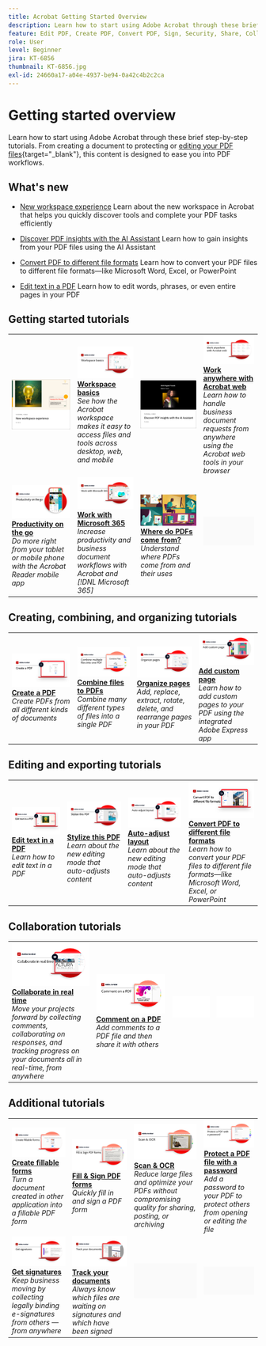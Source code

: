 ```yaml
---
title: Acrobat Getting Started Overview
description: Learn how to start using Adobe Acrobat through these brief (1-2 min) step-by-step tutorials
feature: Edit PDF, Create PDF, Convert PDF, Sign, Security, Share, Collaboration, Workspace
role: User
level: Beginner
jira: KT-6856
thumbnail: KT-6856.jpg
exl-id: 24660a17-a04e-4937-be94-0a42c4b2c2ca
---
```

# Getting started overview

Learn how to start using Adobe Acrobat through these brief step-by-step tutorials. From creating a document to protecting or [editing your PDF files](https://www.adobe.com/acrobat/online/pdf-editor.html){target="_blank"}, this content is designed to ease you into PDF workflows.

## What's new

* [New workspace experience](new-workspace.md)
  Learn about the new workspace in Acrobat that helps you quickly discover tools and complete your PDF tasks efficiently

* [Discover PDF insights with the AI Assistant](ai-assistant.md)
  Learn how to gain insights from your PDF files using the AI Assistant
  
* [Convert PDF to different file formats](export-pdf.md)
  Learn how to convert your PDF files to different file formats—like Microsoft Word, Excel, or PowerPoint

* [Edit text in a PDF](edit-pdf.md)
  Learn how to edit words, phrases, or even entire pages in your PDF


## Getting started tutorials

<table style="table-layout:fixed">
<tr>
  <td>
    <a href="new-workspace.md">
      <img alt="New workspace experience" src="../assets/new-workspace.png" />
    </a>
  </td>
  <td>
    <a href="get-to-know-the-acrobat-dc-interface.md">
      <img alt="Workspace basics" src="../assets/workspace_acrobat.png" />
    </a>
    <div>
    <a href="get-to-know-the-acrobat-dc-interface.md"><strong>Workspace basics</strong></a>
    </div>
    <em>See how the Acrobat workspace makes it easy to access files and tools across desktop, web, and mobile</em>
    <br>
  </td>
  <td>
    <a href="ai-assistant.md">
      <img alt="Discover PDF insights with the AI Assistant" src="../assets/ai-assistant.png" />
    </a>
  </td>
  <td>
    <a href="acrobatweb.md">
      <img alt="Work anywhere with Acrobat web" src="../assets/Acrobatweb_1280.png" />
    </a>
    <div>
    <a href="acrobatweb.md"><strong>Work anywhere with Acrobat web</strong></a>
    </div>
    <em>Learn how to handle business document requests from anywhere using the Acrobat web tools in your browser</em>
    <br>
  </td>
</tr>
<tr>
  <td>
    <a href="productivity.md">
      <img alt="Productivity on the go" src="../assets/Productivity_1280.png" />
    </a>
    <div>
     <a href="productivity.md"><strong>Productivity on the go</strong></a>
    </div>
    <em>Do more right from your tablet or mobile phone with the Acrobat Reader mobile app</em>
    <br>
  </td>
    <td>
      <a href="../integrate/integrate-overview.md#microsoft">
        <img alt="Work with Microsoft 365" src="../assets/WorkMicrosoft365_1280.png" />
      </a>
      <div>
      <a href="../integrate/integrate-overview.md#microsoft"><strong>Work with Microsoft 365</strong></a>
      </div>
      <em>Increase productivity and business document workflows with Acrobat and [!DNL Microsoft 365]</em>
      <br>
    </td>
    <td>
      <a href="where-do-pdfs-come-from.md">
        <img alt="Where do PDFs come from?" src="../assets/WherePDFs.jpg" />
      </a>
      <div>
      <a href="where-do-pdfs-come-from.md"><strong>Where do PDFs come from?</strong></a>
      </div>
      <em>Understand where PDFs come from and their uses</em>
      <br>
    </td>
    <td>
    <img alt="Spacer" src="../assets/Grayspacer.png" />
      <div>
      <br>
    </td>
  </tr>
  </table>

## Creating, combining, and organizing tutorials

  <table style="table-layout:fixed">
  <tr>
    <td>
      <a href="create-pdf.md">
        <img alt="Create PDF files" src="../assets/create.png" />
      </a>
      <div>
      <a href="create-pdf.md"><strong>Create a PDF</strong></a>
      </div>
      <em>Create PDFs from all different kinds of documents</em>
      <br>
    </td>
    <td>
      <a href="combine-to-pdf.md">
        <img alt="Combine Files to PDF" src="../assets/Combine.jpg" />
      </a>
      <div>
      <a href="combine-to-pdf.md"><strong>Combine files to PDFs</strong></a>
      </div>
      <em>Combine many different types of files into a single PDF</em>
      <br>
    </td>
    <td>
      <a href="organize.md">
        <img alt="Organize pages" src="../assets/Organize.png" />
      </a>
      <div>
      <a href="organize.md"><strong>Organize pages</strong></a>
      </div>
      <em>Add, replace, extract, rotate, delete, and rearrange pages in your PDF</em>
      <br>
    </td>
    <td>
      <a href="add-custom-page.md">
        <img alt="Add custom page" src="../assets/Custompage.png" />
      </a>
      <div>
      <a href="add-custom-page.md"><strong>Add custom page</strong></a>
      </div>
      <em>Learn how to add custom pages to your PDF using the integrated Adobe Express app</em>
      <br>
    </td>
  </tr>
  </table>

## Editing and exporting tutorials

  <table style="table-layout:fixed">
  <tr>
    <td>
      <a href="edit-pdf.md">
        <img alt="Edit text in a PDF" src="../assets/edit-text.png" />
      </a>
      <div>
      <a href="edit-pdf.md"><strong>Edit text in a PDF</strong></a>
      </div>
      <em>Learn how to edit text in a PDF</em>
      <br>
    </td>
    <td>
      <a href="stylize-this-PDF.md">
        <img alt="Stylize this PDF" src="../assets/Stylize.png" />
      </a>
      <div>
      <a href="stylize-this-PDF.md"><strong>Stylize this PDF</strong></a>
      </div>
      <em>Learn about the new editing mode that auto-adjusts content</em>
      <br>
    </td>
   <td>
      <a href="auto-adjust-layout.md">
        <img alt="Auto-adjust layout" src="../assets/Autoadjust.png" />
      </a>
      <div>
      <a href="auto-adjust-layout.md"><strong>Auto-adjust layout</strong></a>
      </div>
      <em>Learn about the new editing mode that auto-adjusts content</em>
      <br>
    </td>
    <td>
      <a href="export-pdf.md">
        <img alt="Convert PDF to different file formats" src="../assets/convert.png" />
      </a>
      <div>
      <a href="export-pdf.md"><strong>Convert PDF to different file formats</strong></a>
      </div>
      <em>Learn how to convert your PDF files to different file formats—like Microsoft Word, Excel, or PowerPoint</em>
      <br>
    </td>
  </tr>
  </table>

## Collaboration tutorials

  <table style="table-layout:fixed">
  <tr>
    <td>
      <a href="collaborate.md">
        <img alt="Collaborate in real time" src="../assets/Collaborate_1280.png" />
      </a>
      <div>
      <a href="collaborate.md"><strong>Collaborate in real time</strong></a>
      </div>
      <em>Move your projects forward by collecting comments, collaborating on responses, and tracking progress on your documents all in real-time, from anywhere</em>
      <br>
    </td>
    <td>
      <a href="comment-on-pdf-files.md">
        <img alt="Comment on a PDF" src="../assets/Comment.jpg" />
      </a>
      <div>
      <a href="comment-on-pdf-files.md"><strong>Comment on a PDF</strong></a>
      </div>
      <em>Add comments to a PDF file and then share it with others</em>
      <br>
    </td>
    <td>
    <img alt="Spacer" src="../assets/Whitespacer.png" />
      <div>
      <br>
    </td>
    <td>
    <img alt="Spacer" src="../assets/Whitespacer.png" />
      <div>
      <br>
    </td>
</tr>
</table>

## Additional tutorials

<table style="table-layout:fixed">
<tr>
  <td>
    <a href="create-fillable-forms.md">
      <img alt="Create fillable forms" src="../assets/Form_1280.png" />
    </a>
    <div>
    <a href="create-fillable-forms.md"><strong>Create fillable forms</strong></a>
    </div>
    <em>Turn a document created in other application into a fillable PDF form</em>
    <br>
  </td>
  <td>
    <a href="fill-and-sign.md">
      <img alt="Fill & sSign a PDF form" src="../assets/FillSign_1280.png" />
    </a>
    <div>
    <a href="fill-and-sign.md"><strong>Fill & Sign PDF forms</strong></a>
    </div>
    <em>Quickly fill in and sign a PDF form</em>
    <br>
  </td>
  <td>
    <a href="scan-and-ocr.md">
      <img alt="Scan & OCR" src="../assets/Scan.jpg" />
    </a>
    <div>
    <a href="scan-and-ocr.md"><strong>Scan & OCR</strong></a>
    </div>
    <em>Reduce large files and optimize your PDFs without compromising quality for sharing, posting, or archiving</em>
    <br>
  </td>
  <td>
    <a href="password-protect.md">
      <img alt="Protect a PDF file with a password" src="../assets/Protect.jpg" />
    </a>
    <div>
    <a href="password-protect.md"><strong>Protect a PDF file with a password</strong></a>
    </div>
    <em>Add a password to your PDF to protect others from opening or editing the file</em>
    <br>
  </td>
</tr>
<tr>
  <td>
    <a href="signatures.md">
      <img alt="Get signatures" src="../assets/Signatures_1280.png" />
    </a>
    <div>
    <a href="signatures.md"><strong>Get signatures</strong></a>
    </div>
    <em>Keep business moving by collecting legally binding e-signatures from others — from anywhere</em>
    <br>
  </td>
  <td>
    <a href="track.md">
      <img alt="Track your documents" src="../assets/Track_1280.png" />
    </a>
    <div>
    <a href="track.md"><strong>Track your documents</strong></a>
    </div>
    <em>Always know which files are waiting on signatures and which have been signed</em>
    <br>
  </td>
  <td>
   <img alt="Spacer" src="../assets/Grayspacer.png" />
    <div>
    <br>
  </td>
  <td>
   <img alt="Spacer" src="../assets/Grayspacer.png" />
    <div>
    <br>
  </td>
</tr>
</table>
